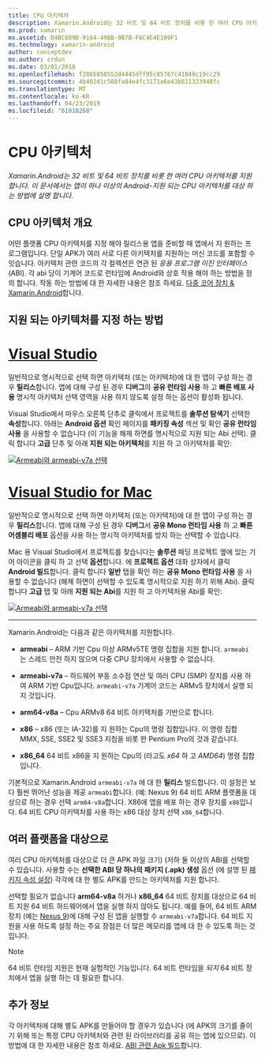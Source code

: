 ```yaml
---
title: CPU 아키텍처
description: Xamarin.Android는 32 비트 및 64 비트 장치를 비롯 한 여러 CPU 아키텍처를 지원 합니다. 이 문서에서는 앱이 하나 이상의 Android-지원 되는 CPU 아키텍처를 대상 하는 방법에 설명 합니다.
ms.prod: xamarin
ms.assetid: D4BC889D-9164-49BB-9B7B-F6C4E4E109F1
ms.technology: xamarin-android
author: conceptdev
ms.author: crdun
ms.date: 03/01/2018
ms.openlocfilehash: f2865858552d4445dff95c85767c41849c19cc29
ms.sourcegitcommit: 4b402d1c508fa84e4fc3171a6e43b811323948fc
ms.translationtype: MT
ms.contentlocale: ko-KR
ms.lasthandoff: 04/23/2019
ms.locfileid: "61018268"
---
```

# <a name="cpu-architectures"></a>CPU 아키텍처

_Xamarin.Android는 32 비트 및 64 비트 장치를 비롯 한 여러 CPU 아키텍처를 지원 합니다. 이 문서에서는 앱이 하나 이상의 Android-지원 되는 CPU 아키텍처를 대상 하는 방법에 설명 합니다._

## <a name="cpu-architectures-overview"></a>CPU 아키텍처 개요

어떤 플랫폼 CPU 아키텍처를 지정 해야 릴리스용 앱을 준비할 때 앱에서 지 원하는 프로그램입니다. 단일 APK가 여러 서로 다른 아키텍처를 지원하는 머신 코드를 포함할 수 잇습니다. 아키텍처 관련 코드의 각 컬렉션은 연관 된 *응용 프로그램 이진 인터페이스* (ABI). 각 abi 당이 기계어 코드로 런타임에 Android와 상호 작용 해야 하는 방법을 정의 합니다.
작동 하는 방법에 대 한 자세한 내용은 참조 하세요. [다중 코어 장치 &amp; Xamarin.Android](~/android/deploy-test/multicore-devices.md)합니다.


## <a name="how-to-specify-supported-architectures"></a>지원 되는 아키텍처를 지정 하는 방법

# <a name="visual-studiotabwindows"></a>[Visual Studio](#tab/windows)

일반적으로 명시적으로 선택 하면 아키텍처 (또는 아키텍처)에 대 한 앱이 구성 하는 경우 **릴리스**합니다. 앱에 대해 구성 된 경우 **디버그**의 **공유 런타임 사용** 하 고 **빠른 배포 사용** 명시적 아키텍처 선택 영역을 사용 하지 않도록 설정 하는 옵션이 활성화 됩니다.

Visual Studio에서 마우스 오른쪽 단추로 클릭에서 프로젝트를 **솔루션 탐색기** 선택한 **속성**합니다. 아래는 **Android 옵션** 확인 페이지를 **패키징 속성** 섹션 및 확인 **공유 런타임 사용** 을 사용할 수 없습니다 (이 기능을 해제 하면를 명시적으로 지원 되는 Abi 선택). 클릭 합니다 **고급** 단추 및 아래 **지원 되는 아키텍처**를 지원 하 고 아키텍처를 확인:

[![Armeabi와 armeabi-v7a 선택](cpu-architectures-images/vs/01-abi-selections-sml.png)](cpu-architectures-images/vs/01-abi-selections.png#lightbox)

# <a name="visual-studio-for-mactabmacos"></a>[Visual Studio for Mac](#tab/macos)

일반적으로 명시적으로 선택 하면 아키텍처 (또는 아키텍처)에 대 한 앱이 구성 하는 경우 **릴리스**합니다. 앱에 대해 구성 된 경우 **디버그**서 **공유 Mono 런타임 사용** 하 고 **빠른 어셈블리 배포** 옵션을 사용 하는 명시적 아키텍처를 방지 하는 선택할 수 있습니다.

Mac 용 Visual Studio에서 프로젝트를 찾습니다는 **솔루션** 패딩 프로젝트 옆에 있는 기어 아이콘을 클릭 하 고 선택 **옵션**합니다. 에 **프로젝트 옵션** 대화 상자에서 클릭 **Android 빌드**합니다. 클릭 합니다 **일반** 탭을 확인 하는 **공유 Mono 런타임 사용** 을 사용할 수 없습니다 (해제 하면이 선택할 수 있도록 명시적으로 지원 하기 위해 Abi). 클릭 합니다 **고급** 탭 및 아래 **지원 되는 Abi**를 지원 하 고 아키텍처용 Abi를 확인:

[![Armeabi와 armeabi-v7a 선택](cpu-architectures-images/xs/01-abi-selections-sml.png)](cpu-architectures-images/xs/01-abi-selections.png#lightbox)

-----


Xamarin.Android는 다음과 같은 아키텍처를 지원합니다.

-   **armeabi** &ndash; ARM 기반 Cpu 이상 ARMv5TE 명령 집합을 지원 합니다. `armeabi` 는 스레드 안전 하지 않으며 다중 CPU 장치에서 사용할 수 없습니다.

-   **armeabi-v7a** &ndash; 하드웨어 부동 소수점 연산 및 여러 CPU (SMP) 장치를 사용 하 여 ARM 기반 Cpu입니다. `armeabi-v7a` 기계어 코드는 ARMv5 장치에서 실행 되지 것입니다.

-   **arm64-v8a** &ndash; Cpu ARMv8 64 비트 아키텍처를 기반으로 합니다.

-   **x86** &ndash; x86 (또는 IA-32)를 지 원하는 Cpu의 명령 집합입니다. 이 명령 집합 MMX, SSE, SSE2 및 SSE3 지침을 비롯 한 Pentium Pro의 것과 같습니다.

-   **x86_64** 64 비트 x86을 지 원하는 Cpu의 (라고도 *x64* 하 고 *AMD64*) 명령 집합입니다.

기본적으로 Xamarin.Android `armeabi-v7a` 에 대 한 **릴리스** 빌드합니다. 이 설정은 보다 훨씬 뛰어난 성능을 제공 `armeabi`합니다. (예: Nexus 9) 64 비트 ARM 플랫폼을 대상으로 하는 경우 선택 `arm64-v8a`합니다. X86에 앱을 배포 하는 경우 장치를 `x86`입니다. 64 비트 CPU 아키텍처를 사용 하는 x86 대상 장치 선택 `x86_64`합니다.

## <a name="targeting-multiple-platforms"></a>여러 플랫폼을 대상으로

여러 CPU 아키텍처를 대상으로 더 큰 APK 파일 크기) (저하 둘 이상의 ABI를 선택할 수 있습니다. 사용할 수는 **선택한 ABI 당 하나의 패키지 (.apk) 생성** 옵션 (에 설명 된 [패키지 속성 설정](~/android/deploy-test/release-prep/index.md#Set_Packaging_Properties)) 각각에 대 한 별도 APK를 만드는 아키텍처를 지원 합니다.

선택할 필요가 없습니다 **arm64-v8a** 하거나 **x86_64** 64 비트 장치를 대상으로 64 비트 지원 64 비트 하드웨어에서 앱을 실행 하지 않아도 됩니다. 예를 들어, 64 비트 ARM 장치 (예는 [Nexus 9](http://www.google.com/nexus/9/))에 대해 구성 된 앱을 실행할 수 `armeabi-v7a`합니다. 64 비트 지원을 사용 하도록 설정 하는 주요 장점은 더 많은 메모리를 앱에 대 한 수 있도록 하는 것입니다.

> [!NOTE]
> 64 비트 런타임 지원은 현재 실험적인 기능입니다. 64 비트 런타임을 *되지* 64 비트 장치에서 앱을 실행 하는 데 필요한 합니다. 

## <a name="additional-information"></a>추가 정보

각 아키텍처에 대해 별도 APK를 만들어야 할 경우가 있습니다 (에 APK의 크기를 줄이기 위해 또는 특정 CPU 아키텍처와 관련 된 라이브러리를 공유 하는 앱에 있으므로).
이 방법에 대 한 자세한 내용은 참조 하세요. [ABI 관련 Apk 빌드](~/android/deploy-test/building-apps/abi-specific-apks.md)합니다.
